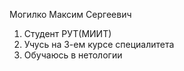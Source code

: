 Могилко Максим Сергеевич
1. Студент РУТ(МИИТ)
2. Учусь на 3-ем курсе специалитета
3. Обучаюсь в нетологии
